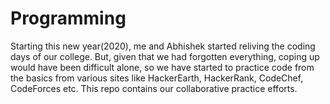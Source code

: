 # Programming
Starting this new year(2020), me and Abhishek started reliving the coding days of our college. But, given that we had forgotten everything, coping up would have been difficult alone, so we have started to practice code from the basics from various sites like HackerEarth, HackerRank, CodeChef, CodeForces etc. This repo contains our collaborative practice efforts.
